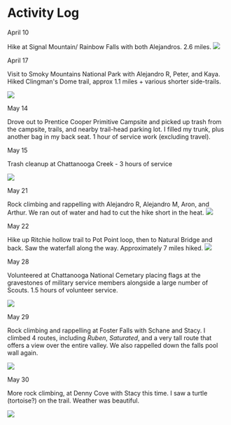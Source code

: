 # Activity Log

April 10

Hike at Signal Mountain/ Rainbow Falls with both Alejandros. 2.6 miles.
![](./media/2022-04-10-Signal-Mountain.jpg)

April 17

Visit to Smoky Mountains National Park with Alejandro R, Peter, and Kaya. Hiked Clingman's Dome trail, approx 1.1 miles + various shorter side-trails.

![](./media/2022-04-17-Smoky-Mountains.jpg)

May 14

Drove out to Prentice Cooper Primitive Campsite and picked up trash from the campsite, trails, and nearby trail-head parking lot. I filled my trunk, plus another bag in my back seat. 1 hour of service work (excluding travel).

May 15

Trash cleanup at Chattanooga Creek - 3 hours of service

![](./media/2022-05-15-creek-cleanup.jpg)

May 21

Rock climbing and rappelling with Alejandro R, Alejandro M, Aron, and Arthur. We ran out of water and had to cut the hike short in the heat.
![](./media/2022-05-21-Foster-falls-rappell.jpg)

May 22

Hike up Ritchie hollow trail to Pot Point loop, then to Natural Bridge and back. Saw the waterfall along the way. Approximately 7 miles hiked.
![](./media/2022-05-22-Ritchie-Hollow-waterfall.jpg)

May 28

Volunteered at Chattanooga National Cemetary placing flags at the gravestones of military service members alongside a large number of Scouts. 1.5 hours of volunteer service.

![](./media/2022-05-28-Cemetery-flags.jpg)

May 29

Rock climbing and rappelling at Foster Falls with Schane and Stacy. I climbed 4 routes, including *Ruben*, *Saturated*, and a very tall route that offers a view over the entire valley. We also rappelled down the falls pool wall again.

![](./media/2022-05-30-Foster-Falls.jpg)

May 30

More rock climbing, at Denny Cove with Stacy this time. I saw a turtle (tortoise?) on the trail. Weather was beautiful. 

![](./media/2022-05-31-Denny-Cove.jpg)
